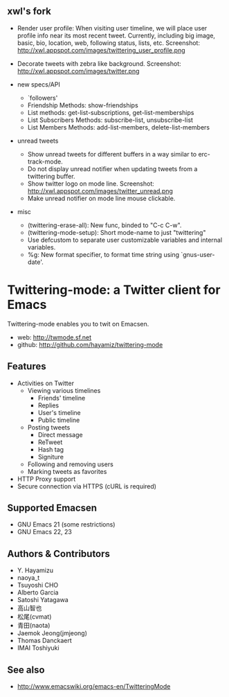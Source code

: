 xwl's fork
----------

* Render user profile: When visiting user timeline, we will place user profile
  info near its most recent tweet.  Currently, including big image, basic, bio,
  location, web, following status, lists, etc.  Screenshot:
  http://xwl.appspot.com/images/twittering_user_profile.png

* Decorate tweets with zebra like background.
    Screenshot: http://xwl.appspot.com/images/twitter.png

* new specs/API
  * `followers'
  * Friendship Methods: show-friendships
  * List methods: get-list-subscriptions, get-list-memberships
  * List Subscribers Methods: subscribe-list, unsubscribe-list
  * List Members Methods: add-list-members, delete-list-members
  
* unread tweets
  * Show unread tweets for different buffers in a way similar to
    erc-track-mode.
  * Do not display unread notifier when updating tweets from a twittering
    buffer.
  * Show twitter logo on mode line.
      Screenshot: http://xwl.appspot.com/images/twitter_unread.png
  * Make unread notifier on mode line mouse clickable.

* misc
  * (twittering-erase-all): New func, binded to "C-c C-w".
  * (twittering-mode-setup): Short mode-name to just "twittering"
  * Use defcustom to separate user customizable variables and internal
    variables.
  * %g: New format specifier, to format time string using `gnus-user-date'.  

 Twittering-mode: a Twitter client for Emacs
=============================================

Twittering-mode enables you to twit on Emacsen.

- web: http://twmode.sf.net
- github: http://github.com/hayamiz/twittering-mode

 Features
----------

* Activities on Twitter
  * Viewing various timelines
    * Friends' timeline
    * Replies
    * User's timeline
    * Public timeline
  * Posting tweets
    * Direct message
    * ReTweet
    * Hash tag
    * Signiture
  * Following and removing users
  * Marking tweets as favorites
* HTTP Proxy support
* Secure connection via HTTPS (cURL is required)

 Supported Emacsen
-------------------

- GNU Emacs 21 (some restrictions)
- GNU Emacs 22, 23

 Authors & Contributors
------------------------

- Y. Hayamizu
- naoya_t
- Tsuyoshi CHO
- Alberto Garcia
- Satoshi Yatagawa
- 高山智也
- 松尾(cvmat)
- 青田(naota)
- Jaemok Jeong(jmjeong)
- Thomas Danckaert
- IMAI Toshiyuki

 See also
----------

- http://www.emacswiki.org/emacs-en/TwitteringMode
